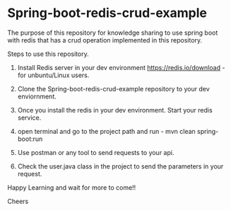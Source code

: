 # Spring-boot-redis-crud-example

The purpose of this repository for knowledge sharing to use spring boot with redis that has a crud operation implemented in this repository.

Steps to use this repository.

1. Install Redis server in your dev environment https://redis.io/download - for unbuntu/Linux users.

2. Clone the Spring-boot-redis-crud-example repository to your dev enviornment.

3. Once you install the redis in your dev environment. Start your redis service.

4. open terminal and go to the project path and run - mvn clean spring-boot:run

5. Use postman or any tool to send requests to your api.

6. Check the user.java class in the project to send the parameters in your request.

Happy Learning and wait for more to come!!

Cheers
